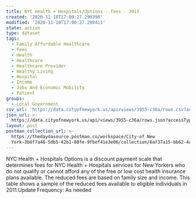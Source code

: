 ```yaml
---
title: NYC Health + Hospitals/Options - fees - 2011
created: '2020-11-10T17:00:27.290398'
modified: '2020-11-10T17:00:27.290411'
state: active
type: dataset
tags:
  - Family Affordable Healthcare
  - Fees
  - Health
  - Healthcare
  - Healthcare Provider
  - Healthy Living
  - Hospital
  - Income
  - Jobs And Economic Mobility
  - Patient
groups:
  - Local Government
csv_url: 'https://data.cityofnewyork.us/api/views/3955-c36a/rows.csv?accessType=DOWNLOAD'
json_url: >-
  https://data.cityofnewyork.us/api/views/3955-c36a/rows.json?accessType=DOWNLOAD
layout: post
postman_collection_url: >-
  https://thedaydasource.postman.co/workspace/City-of New
  York~3b6f7a46-5db5-42b1-80fe-9fbef41e3e06/collection/6af37a15-bb62-4afb-ab55-7d34860b2347
---
```

NYC Health + Hospitals Options is a discount payment scale that determines fees for NYC Health + Hospitals services for New Yorkers who do not qualify or cannot afford any of the free or low cost health insurance plans available. The reduced fees are based on family size and income. This table shows a sample of the reduced fees available to eligible individuals in 2011.Update Frequency: As needed
